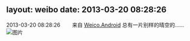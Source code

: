 layout: weibo
date: 2013-03-20 08:28:26
---
<meta name="referrer" content="no-referrer" />

2013-03-20 08:28:26  &nbsp;&nbsp;&nbsp;&nbsp;&nbsp;&nbsp; 来自 <a href="http://app.weibo.com/t/feed/l4RWD" rel="nofollow">Weico.Android</a>
总有一片别样的晴空的…… ​​​
![图片](https://ww1.sinaimg.cn/large/6d2a6003jw1e2vxpzc3agj.jpg)
